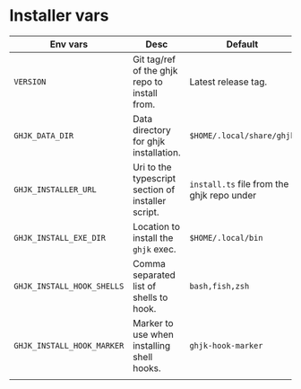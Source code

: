 # Installer vars

| Env vars                   | Desc                                                                                                                                                      | Default                                          |
| -------------------------- | --------------------------------------------------------------------------------------------------------------------------------------------------------- | ------------------------------------------------ |
| `VERSION`             | Git tag/ref of the ghjk repo to install from.                                                                                                             | Latest release tag.                              |
| `GHJK_DATA_DIR`           | Data directory for ghjk installation.                                                                                                                     | `$HOME/.local/share/ghjk`                        |
| `GHJK_INSTALLER_URL`       | Uri to the typescript section of installer script.                                                                                                        | `install.ts` file from the ghjk repo under       |
| `GHJK_INSTALL_EXE_DIR`     | Location to install the `ghjk` exec.                                                                                                                      | `$HOME/.local/bin`                               |
| `GHJK_INSTALL_HOOK_SHELLS` | Comma separated list of shells to hook.                                                                                                                   | `bash,fish,zsh`                                  |
| `GHJK_INSTALL_HOOK_MARKER` | Marker to use when installing shell hooks.                                                                                                                | `ghjk-hook-marker`                               |
|                            |                                                                                                                                                           |                                                  |
